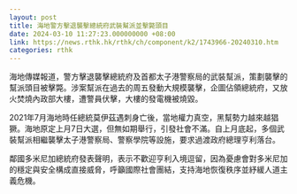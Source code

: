 ```yaml
---
layout: post
title: 海地警方擊退襲擊總統府武裝幫派並擊斃頭目
date: 2024-03-10 11:27:23.000000000 +08:00
link: https://news.rthk.hk/rthk/ch/component/k2/1743966-20240310.htm
categories: rthk
---
```


海地傳媒報道，警方擊退襲擊總統府及首都太子港警察局的武裝幫派，策劃襲擊的幫派頭目被擊斃。涉案幫派在過去的周五發動大規模襲擊，企圖佔領總統府，又放火焚燒內政部大樓，遭警員伏擊，大樓的發電機被燒毀。

2021年7月海地時任總統莫伊茲遇刺身亡後，當地權力真空，黑幫勢力越來越猖獗。海地原定上月7日大選，但無如期舉行，引發社會不滿。自上月底起，多個武裝幫派相繼襲擊太子港警察局、警察學院等設施，要求過渡政府總理亨利落台。

鄰國多米尼加總統府發表聲明，表示不歡迎亨利入境逗留，因為憂慮會對多米尼加的穩定與安全構成直接威脅，呼籲國際社會團結，支持海地恢復秩序並紓緩人道主義危機。
